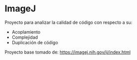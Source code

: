 # ImageJ

Proyecto para analizar la calidad de código con respecto a su:
- Acoplamiento
- Complejidad 
- Duplicación de código

Proyecto base tomado de: https://imagej.nih.gov/ij/index.html
